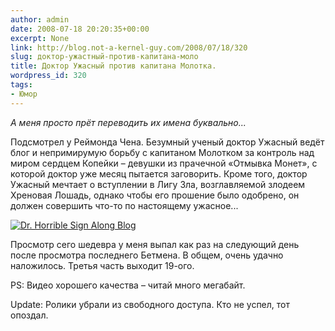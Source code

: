 ```yaml
---
author: admin
date: 2008-07-18 20:20:35+00:00
excerpt: None
link: http://blog.not-a-kernel-guy.com/2008/07/18/320
slug: доктор-ужастный-против-капитана-моло
title: Доктор Ужасный против капитана Молотка.
wordpress_id: 320
tags:
- Юмор
---
```


_А меня просто прёт переводить их имена буквально..._

Подсмотрел у Реймонда Чена. Безумный ученый доктор Ужасный ведёт блог и непримирумую борьбу с капитаном Молотком за контроль над миром сердцем Копейки – девушки из прачечной «Отмывка Монет», с которой доктор уже месяц пытается заговорить. Кроме того, доктор Ужасный мечтает о вступлении в Лигу Зла, возглавляемой злодеем Хреновая Лошадь, однако чтобы его прошение было одобрено, он должен совершить что-то по настоящему ужасное... 

[![Dr. Horrible Sign Along Blog](http://www.drhorrible.com/images/banners/banner2.gif)](http://www.drhorrible.com/act_I.html)

Просмотр сего шедевра у меня выпал как раз на следующий день после просмотра последнего Бетмена. В общем, очень удачно наложилось. Третья часть выходит 19-ого.

PS: Видео хорошего качества – читай много мегабайт.

Update: Ролики убрали из свободного доступа. Кто не успел, тот опоздал.
